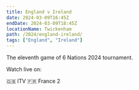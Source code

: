 ```yaml
---
title: England v Ireland
date: 2024-03-09T16:45Z
endDate: 2024-03-09T18:45Z
locationName: Twickenham
path: /2024/england-ireland/
tags: ["England", "Ireland"]
---
```


The eleventh game of 6 Nations 2024 tournament.

Watch live on:

🇬🇧 ITV
🇫🇷 France 2